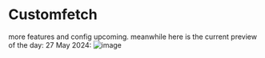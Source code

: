 # Customfetch

more features and config upcoming. meanwhile here is the current preview of the day: 27 May 2024:
![image](https://github.com/Toni500github/customfetch/assets/88878648/b05860aa-59c2-409c-a556-37e9beb729f6)
